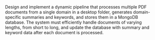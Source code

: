 Design and implement a dynamic pipeline that processes multiple PDF documents from a single domain in a desktop folder, generates domain-specific summaries and keywords, and stores them in a MongoDB database. The system must efficiently handle documents of varying lengths, from short to long, and update the database with summary and keyword data after each document is processed.